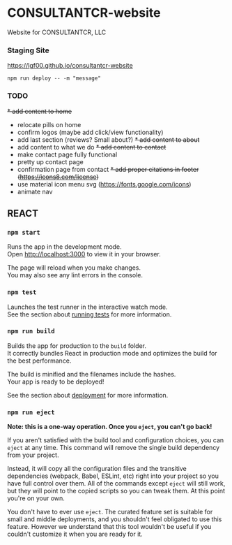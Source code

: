 # CONSULTANTCR-website
Website for CONSULTANTCR, LLC
### Staging Site
https://lgf00.github.io/consultantcr-website
```
npm run deploy -- -m "message"
```

### TODO
~~* add content to home~~
* relocate pills on home
* confirm logos (maybe add click/view functionality)
* add last section (reviews? Small about?)
~~* add content to about~~
* add content to what we do
~~* add content to contact~~
* make contact page fully functional
* pretty up contact page
* confirmation page from contact
~~* add proper citations in footer (https://icons8.com/license)~~
* use material icon menu svg (https://fonts.google.com/icons)
* animate nav


## REACT

### `npm start`

Runs the app in the development mode.\
Open [http://localhost:3000](http://localhost:3000) to view it in your browser.

The page will reload when you make changes.\
You may also see any lint errors in the console.

### `npm test`

Launches the test runner in the interactive watch mode.\
See the section about [running tests](https://facebook.github.io/create-react-app/docs/running-tests) for more information.

### `npm run build`

Builds the app for production to the `build` folder.\
It correctly bundles React in production mode and optimizes the build for the best performance.

The build is minified and the filenames include the hashes.\
Your app is ready to be deployed!

See the section about [deployment](https://facebook.github.io/create-react-app/docs/deployment) for more information.

### `npm run eject`

**Note: this is a one-way operation. Once you `eject`, you can't go back!**

If you aren't satisfied with the build tool and configuration choices, you can `eject` at any time. This command will remove the single build dependency from your project.

Instead, it will copy all the configuration files and the transitive dependencies (webpack, Babel, ESLint, etc) right into your project so you have full control over them. All of the commands except `eject` will still work, but they will point to the copied scripts so you can tweak them. At this point you're on your own.

You don't have to ever use `eject`. The curated feature set is suitable for small and middle deployments, and you shouldn't feel obligated to use this feature. However we understand that this tool wouldn't be useful if you couldn't customize it when you are ready for it.